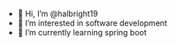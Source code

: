 - 👋 Hi, I’m @halbright19
- 👀 I’m interested in software development
- 🌱 I’m currently learning spring boot
